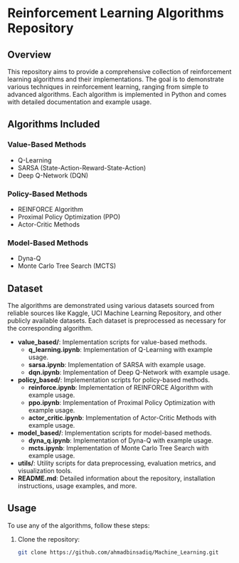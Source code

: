 # Reinforcement Learning Algorithms Repository

## Overview
This repository aims to provide a comprehensive collection of reinforcement learning algorithms and their implementations. The goal is to demonstrate various techniques in reinforcement learning, ranging from simple to advanced algorithms. Each algorithm is implemented in Python and comes with detailed documentation and example usage.

## Algorithms Included

### Value-Based Methods
- Q-Learning
- SARSA (State-Action-Reward-State-Action)
- Deep Q-Network (DQN)

### Policy-Based Methods
- REINFORCE Algorithm
- Proximal Policy Optimization (PPO)
- Actor-Critic Methods

### Model-Based Methods
- Dyna-Q
- Monte Carlo Tree Search (MCTS)

## Dataset
The algorithms are demonstrated using various datasets sourced from reliable sources like Kaggle, UCI Machine Learning Repository, and other publicly available datasets. Each dataset is preprocessed as necessary for the corresponding algorithm.

- **value_based/**: Implementation scripts for value-based methods.
  - **q_learning.ipynb**: Implementation of Q-Learning with example usage.
  - **sarsa.ipynb**: Implementation of SARSA with example usage.
  - **dqn.ipynb**: Implementation of Deep Q-Network with example usage.
- **policy_based/**: Implementation scripts for policy-based methods.
  - **reinforce.ipynb**: Implementation of REINFORCE Algorithm with example usage.
  - **ppo.ipynb**: Implementation of Proximal Policy Optimization with example usage.
  - **actor_critic.ipynb**: Implementation of Actor-Critic Methods with example usage.
- **model_based/**: Implementation scripts for model-based methods.
  - **dyna_q.ipynb**: Implementation of Dyna-Q with example usage.
  - **mcts.ipynb**: Implementation of Monte Carlo Tree Search with example usage.
- **utils/**: Utility scripts for data preprocessing, evaluation metrics, and visualization tools.
- **README.md**: Detailed information about the repository, installation instructions, usage examples, and more.

## Usage
To use any of the algorithms, follow these steps:

1. Clone the repository:
   ```sh
   git clone https://github.com/ahmadbinsadiq/Machine_Learning.git
